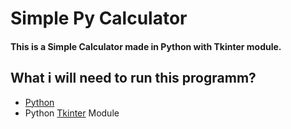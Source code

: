 # Simple Py Calculator
#### This is a Simple Calculator made in Python with Tkinter module.

## What i will need to run this programm?
* [Python](https://www.python.org/)
* Python [Tkinter](https://docs.python.org/3/library/tkinter.html) Module

